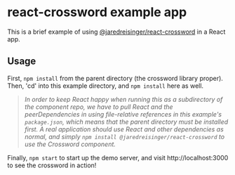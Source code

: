 # react-crossword example app

This is a brief example of using
[@jaredreisinger/react-crossword](https://www.npmjs.com/package/@jaredreisinger/react-crossword)
in a React app.

## Usage

First, `npm install` from the parent directory (the crossword library proper).
Then, 'cd' into this example directory, and `npm install` here as well.

> _In order to keep React happy when running this as a subdirectory of the
> component repo, we have to pull React and the peerDependencies in using
> file-relative references in this example's `package.json`, which means that
> the parent directory must be installed first. A real application should use
> React and other dependencies as normal, and simply `npm install @jaredreisinger/react-crossword`
> to use the Crossword component._

Finally, `npm start` to start up the demo server, and visit
http://localhost:3000 to see the crossword in action!
